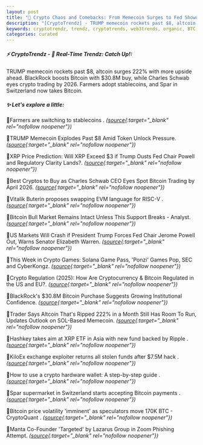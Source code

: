 ```yaml
---
layout: post
title: "🌌 Crypto Chaos and Comebacks: From Memecoin Surges to Fed Showdowns"
description: "[CryptoTrendz] - TRUMP memecoin rockets past $8, altcoin surges 222% with more upside ahead. BlackRock boosts Bitcoin with $30.8M buy, while Charles Schwab eyes crypto trading by 2026. Farmers adopt stablecoins, and Spar in Switzerland now takes Bitcoin."
keywords: cryptotrendz, trendz, cryptotrends, web3trends, organic, BTC, XRP, stablecoins, Token, Memecoin, Trading, Asia, Altcoin, Market, CEO, Switzerland, Bitcoin, Trump, SEC, Crypto
categories: curated
---
```


##### ⚡ CryptoTrendz - 📌 *Real-Time Trendz: Catch Up!:*

TRUMP memecoin rockets past $8, altcoin surges 222% with more upside ahead. BlackRock boosts Bitcoin with $30.8M buy, while Charles Schwab eyes crypto trading by 2026. Farmers adopt stablecoins, and Spar in Switzerland now takes Bitcoin.

##### ✨ *Let's explore a little:*


🔹Farmers are switching to stablecoins . *([source](https://s.avyag.com/xps1){:target="_blank" rel="nofollow noopener"})*

🔹TRUMP Memecoin Explodes Past $8 Amid Token Unlock Pressure. *([source](https://s.avyag.com/9qi9){:target="_blank" rel="nofollow noopener"})*

🔹XRP Price Prediction: Will XRP Exceed $3 if Trump Ousts Fed Chair Powell and Regulatory Clarity Lands?. *([source](https://s.avyag.com/wxok){:target="_blank" rel="nofollow noopener"})*

🔹Best Cryptos to Buy as Charles Schwab CEO Eyes Spot Bitcoin Trading by April 2026. *([source](https://s.avyag.com/0ovz){:target="_blank" rel="nofollow noopener"})*

🔹Vitalik Buterin proposes swapping EVM language for RISC-V . *([source](https://s.avyag.com/smux){:target="_blank" rel="nofollow noopener"})*

🔹Bitcoin Bull Market Remains Intact Unless This Support Breaks - Analyst. *([source](https://s.avyag.com/r3l7){:target="_blank" rel="nofollow noopener"})*

🔹US Markets Will Crash if President Trump Forces Fed Chair Jerome Powell Out, Warns Senator Elizabeth Warren. *([source](https://s.avyag.com/xpua){:target="_blank" rel="nofollow noopener"})*

🔹This Week in Crypto Games: Solana Game Pass, 'Ponzi' Games Pop, SEC and CyberKongz. *([source](https://s.avyag.com/eyzb){:target="_blank" rel="nofollow noopener"})*

🔹Crypto Regulation (2025): How Are Cryptocurrency & Bitcoin Regulated in the US and EU?. *([source](https://s.avyag.com/4dn8){:target="_blank" rel="nofollow noopener"})*

🔹BlackRock's $30.8M Bitcoin Purchase Suggests Growing Institutional Confidence. *([source](https://s.avyag.com/7k5k){:target="_blank" rel="nofollow noopener"})*

🔹Trader Says Altcoin That's Ripped 222% in a Month Still Has Room To Run, Updates Outlook on SOL-Based Memecoin. *([source](https://s.avyag.com/vcul){:target="_blank" rel="nofollow noopener"})*

🔹Hashkey takes aim at XRP ETF in Asia with new fund backed by Ripple . *([source](https://s.avyag.com/fzqz){:target="_blank" rel="nofollow noopener"})*

🔹KiloEx exchange exploiter returns all stolen funds after $7.5M hack . *([source](https://s.avyag.com/r6q1){:target="_blank" rel="nofollow noopener"})*

🔹How to use a crypto hardware wallet: A  step-by-step guide . *([source](https://s.avyag.com/wru2){:target="_blank" rel="nofollow noopener"})*

🔹Spar supermarket in Switzerland starts accepting Bitcoin payments . *([source](https://s.avyag.com/bc4e){:target="_blank" rel="nofollow noopener"})*

🔹Bitcoin price volatility 'imminent' as speculators move 170K BTC - CryptoQuant . *([source](https://s.avyag.com/vv56){:target="_blank" rel="nofollow noopener"})*

🔹Manta Co-Founder 'Targeted' by Lazarus Group in Zoom Phishing Attempt. *([source](https://s.avyag.com/prcb){:target="_blank" rel="nofollow noopener"})*
